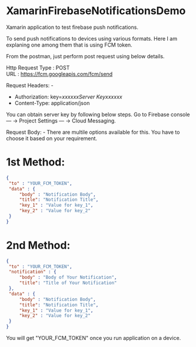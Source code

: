 # XamarinFirebaseNotificationsDemo
 Xamarin application to test firebase push notifications.

To send push notifications to devices using various formats. Here I am explaning one among them that is using FCM token.

From the postman, just perform post request using below details.

Http Request Type : POST <br/>
URL : https://fcm.googleapis.com/fcm/send

Request Headers: -
  * Authorization: key=*xxxxxxServer Keyxxxxxx*
  * Content-Type: application/json

You can obtain server key by following below steps.
Go to Firebase console — → Project Settings — → Cloud Messaging.

Request Body: -
 There are multile options available for this. You have to choose it based on your requirement.
 
# 1st Method:
```json
{
 "to" : "YOUR_FCM_TOKEN",
 "data" : {
     "body" : "Notification Body",
     "title": "Notification Title",
     "key_1" : "Value for key_1",
     "key_2" : "Value for key_2"
 }
}
```
# 2nd Method:
```json
{
 "to" : "YOUR_FCM_TOKEN",
 "notification" : {
     "body" : "Body of Your Notification",
     "title": "Title of Your Notification"
 },
 "data" : {
     "body" : "Notification Body",
     "title": "Notification Title",
     "key_1" : "Value for key_1",
     "key_2" : "Value for key_2"
 }
}
```

You will get "YOUR_FCM_TOKEN" once you run application on a device.
